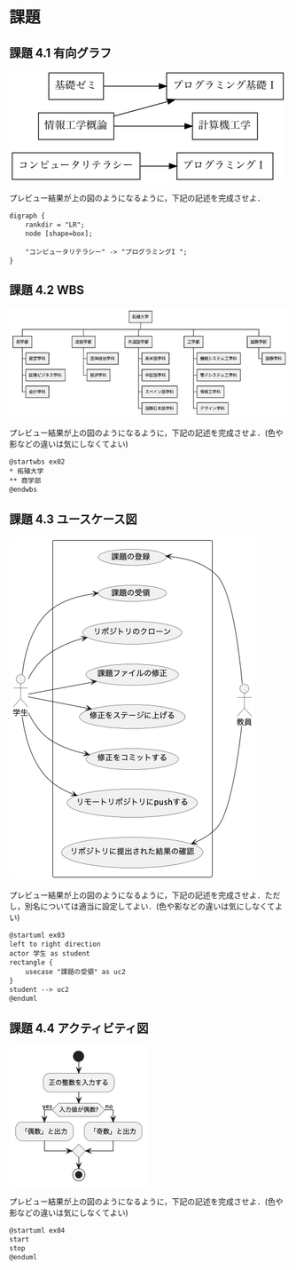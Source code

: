 # 課題

## 課題 4.1 有向グラフ

![ex01.png](ex01.png)

プレビュー結果が上の図のようになるように，下記の記述を完成させよ．

```graphviz {code_block}
digraph {
    rankdir = "LR";
    node [shape=box];

    "コンピュータリテラシー" -> "プログラミングI ";
}
```

## 課題 4.2 WBS

![ex02.png](ex02.png)

プレビュー結果が上の図のようになるように，下記の記述を完成させよ．(色や影などの違いは気にしなくてよい)

```plantUML {code_block}
@startwbs ex02
* 拓殖大学
** 商学部
@endwbs
```

## 課題 4.3 ユースケース図

![ex03.png](ex03.png)

プレビュー結果が上の図のようになるように，下記の記述を完成させよ．ただし，別名については適当に設定してよい．(色や影などの違いは気にしなくてよい)

```plantUML {code_block}
@startuml ex03
left to right direction
actor 学生 as student
rectangle {
    usecase "課題の受領" as uc2
}
student --> uc2
@enduml
```

## 課題 4.4 アクティビティ図

![ex04.png](ex04.png)

プレビュー結果が上の図のようになるように，下記の記述を完成させよ．(色や影などの違いは気にしなくてよい)

```plantUML {code_block}
@startuml ex04
start
stop
@enduml
```
